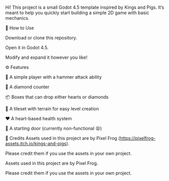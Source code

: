 Hi!
This project is a small Godot 4.5 template inspired by Kings and Pigs.
It’s meant to help you quickly start building a simple 2D game with basic mechanics.

🚀 How to Use

Download or clone this repository.

Open it in Godot 4.5.

Modify and expand it however you like!

⚙️ Features

🧍 A simple player with a hammer attack ability

💎 A diamond counter

📦 Boxes that can drop either hearts or diamonds

🧱 A tileset with terrain for easy level creation

❤️ A heart-based health system

🚪 A starting door (currently non-functional 😝)

🎨 Credits
Assets used in this project are by Pixel Frog (https://pixelfrog-assets.itch.io/kings-and-pigs).

Please credit them if you use the assets in your own project.

Assets used in this project are by Pixel Frog.

Please credit them if you use the assets in your own project.
